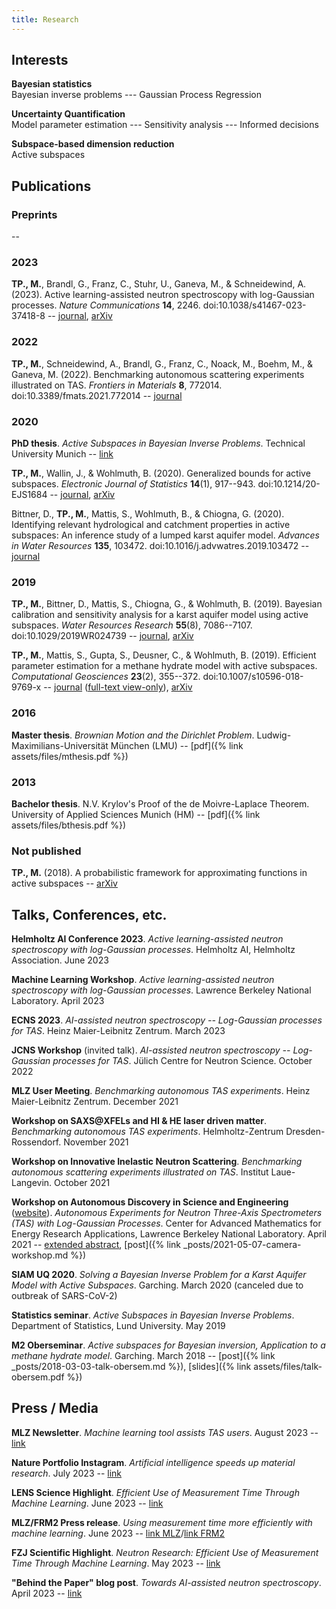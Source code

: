 ```yaml
---
title: Research
---
```

## Interests
**Bayesian statistics**  
Bayesian inverse problems --- Gaussian Process Regression

**Uncertainty Quantification**  
Model parameter estimation --- Sensitivity analysis --- Informed decisions

**Subspace-based dimension reduction**  
Active subspaces


## Publications
### Preprints
--

### 2023
**TP., M.**, Brandl, G., Franz, C., Stuhr, U., Ganeva, M., & Schneidewind, A. (2023). Active learning-assisted neutron spectroscopy with log-Gaussian processes. _Nature Communications_ **14**, 2246. doi:10.1038/s41467-023-37418-8 -- [journal](https://doi.org/10.1038/s41467-023-37418-8), [arXiv](https://arxiv.org/abs/2209.00980)

### 2022
**TP., M.**, Schneidewind, A., Brandl, G., Franz, C., Noack, M., Boehm, M., & Ganeva, M. (2022). Benchmarking autonomous scattering experiments illustrated on TAS. _Frontiers in Materials_ **8**, 772014. doi:10.3389/fmats.2021.772014 -- [journal](https://doi.org/10.3389/fmats.2021.772014)

### 2020
**PhD thesis**. *Active Subspaces in Bayesian Inverse Problems*. Technical University Munich -- [link](https://mediatum.ub.tum.de/?id=1546065)

**TP., M.**, Wallin, J., & Wohlmuth, B. (2020). Generalized bounds for active subspaces. _Electronic Journal of Statistics_ **14**(1), 917--943. doi:10.1214/20-EJS1684 -- [journal](https://doi.org/10.1214/20-EJS1684), [arXiv](https://arxiv.org/abs/1910.01399)

Bittner, D., **TP., M.**, Mattis, S., Wohlmuth, B., & Chiogna, G. (2020).
Identifying relevant hydrological and catchment properties in active subspaces: An inference study of a lumped karst aquifer model. _Advances in Water Resources_ **135**, 103472. doi:10.1016/j.advwatres.2019.103472 -- [journal](https://doi.org/10.1016/j.advwatres.2019.103472)

### 2019
**TP., M.**, Bittner, D., Mattis, S., Chiogna, G., & Wohlmuth, B. (2019).
Bayesian calibration and sensitivity analysis for a karst aquifer model using active subspaces. _Water Resources Research_ **55**(8), 7086--7107. doi:10.1029/2019WR024739 -- [journal](https://doi.org/10.1029/2019WR024739), [arXiv](https://arxiv.org/abs/1901.03283)

**TP., M.**, Mattis, S., Gupta, S., Deusner, C., & Wohlmuth, B. (2019).
Efficient parameter estimation for a methane hydrate model with active subspaces.
_Computational Geosciences_ **23**(2), 355--372. doi:10.1007/s10596-018-9769-x -- [journal](https://doi.org/10.1007/s10596-018-9769-x) ([full-text view-only](https://rdcu.be/5oQt)), [arXiv](https://arxiv.org/abs/1801.09499)

### 2016
**Master thesis**. *Brownian Motion and the Dirichlet Problem*. Ludwig-Maximilians-Universität München (LMU) -- [pdf]({% link assets/files/mthesis.pdf %})

### 2013
**Bachelor thesis**. N.V. Krylov's Proof of the de Moivre-Laplace Theorem. University of Applied Sciences Munich (HM) -- [pdf]({% link assets/files/bthesis.pdf %})

### Not published
**TP., M.** (2018). A probabilistic framework for approximating functions in active subspaces -- [arXiv](https://arxiv.org/abs/1809.06581)

## Talks, Conferences, etc.
**Helmholtz AI Conference 2023**. *Active learning-assisted neutron spectroscopy with log-Gaussian processes*. Helmholtz AI, Helmholtz Association. June 2023

**Machine Learning Workshop**. *Active learning-assisted neutron spectroscopy with log-Gaussian processes*. Lawrence Berkeley National Laboratory. April 2023

**ECNS 2023**. *AI-assisted neutron spectroscopy -- Log-Gaussian processes for TAS*. Heinz Maier-Leibnitz Zentrum. March 2023

**JCNS Workshop** (invited talk). *AI-assisted neutron spectroscopy -- Log-Gaussian processes for TAS*. Jülich Centre for Neutron Science. October 2022

**MLZ User Meeting**. *Benchmarking autonomous TAS experiments*. Heinz Maier-Leibnitz Zentrum. December 2021

**Workshop on SAXS@XFELs and HI & HE laser driven matter**. *Benchmarking autonomous TAS experiments*. Helmholtz-Zentrum Dresden-Rossendorf. November 2021

**Workshop on Innovative Inelastic Neutron Scattering**. *Benchmarking autonomous scattering experiments illustrated on TAS*. Institut Laue-Langevin. October 2021

**Workshop on Autonomous Discovery in Science and Engineering** ([website](https://autonomous-discovery.lbl.gov/)). *Autonomous Experiments for Neutron Three-Axis Spectrometers (TAS) with Log-Gaussian Processes*. Center
for Advanced Mathematics for Energy Research Applications, Lawrence Berkeley National Laboratory. April 2021 -- [extended abstract](https://arxiv.org/abs/2105.07716), [post]({% link _posts/2021-05-07-camera-workshop.md %})

**SIAM UQ 2020**. *Solving a Bayesian Inverse Problem for a Karst Aquifer Model with Active Subspaces*. Garching. March 2020 (canceled due to outbreak of SARS-CoV-2)

**Statistics seminar**. *Active Subspaces in Bayesian Inverse Problems*. Department of Statistics, Lund University. May 2019

**M2 Oberseminar**. *Active subspaces for Bayesian inversion, Application to a methane hydrate model*. Garching. March 2018 -- [post]({% link _posts/2018-03-03-talk-obersem.md %}), [slides]({% link assets/files/talk-obersem.pdf %})

## Press / Media
**MLZ Newsletter**. *Machine learning tool assists TAS users*. August 2023 -- [link](https://mlz-garching.de/englisch/news-und-press/brochures-und-films/newsletter/newsletter-i-23.html#machine_learning_tool_assists_tas_users)

**Nature Portfolio Instagram**. *Artificial intelligence speeds up material research*. July 2023 -- [link](https://www.instagram.com/p/CuR-yd1NYjF/)

**LENS Science Highlight**. *Efficient Use of Measurement Time Through Machine Learning*. June 2023 -- [link](https://lens-initiative.org/lens-newsletter-7-june-2023/#scihigh)

**MLZ/FRM2 Press release**. *Using measurement time more efficiently with machine learning*. June 2023 -- [link MLZ](https://mlz-garching.de/englisch/news-und-press/news-articles/using-measurement-time-more-efficiently-with-machine-learning.html)/[link FRM2](https://www.frm2.tum.de/en/frm2/news-single-view-en/article/using-measurement-time-more-efficiently-with-machine-learning/)

**FZJ Scientific Highlight**. *Neutron Research: Efficient Use of Measurement Time Through Machine Learning*. May 2023 -- [link](https://www.fz-juelich.de/en/news/archive/highlights/2023/neutron-research-efficient-use-of-measurement-time-through-machine-learning)

**"Behind the Paper" blog post**. *Towards AI-assisted neutron spectroscopy*. April 2023 -- [link](https://physicscommunity.nature.com/posts/towards-ai-assisted-neutron-spectroscopy)

